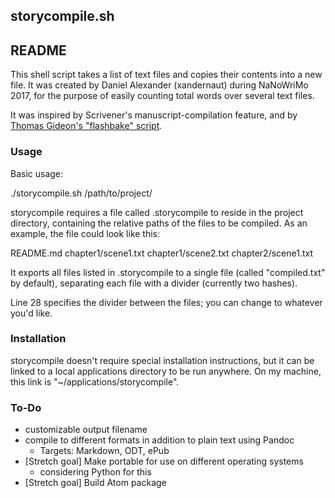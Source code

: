 ## storycompile.sh ##
## README ##

This shell script takes a list of text files and copies their contents into a new file. It was created by Daniel Alexander (xandernaut) during NaNoWriMo 2017, for the purpose of easily counting total words over several text files.

It was inspired by Scrivener's manuscript-compilation feature, and by [Thomas Gideon's "flashbake" script](https://github.com/commandline/flashbake).


### Usage ###
Basic usage:

  ./storycompile.sh /path/to/project/

storycompile requires a file called .storycompile to reside in the project directory, containing the relative paths of the files to be compiled. As an example, the file could look like this:

  README.md
  chapter1/scene1.txt
  chapter1/scene2.txt
  chapter2/scene1.txt

It exports all files listed in .storycompile to a single file (called "compiled.txt" by default), separating each file with a divider (currently two hashes).

Line 28 specifies the divider between the files; you can change to whatever you'd like.

### Installation ###
storycompile doesn't require special installation instructions, but it can be linked to a local applications directory to be run anywhere. On my machine, this link is "~/applications/storycompile".

### To-Do ###
  * customizable output filename
  * compile to different formats in addition to plain text using Pandoc
    * Targets: Markdown, ODT, ePub
  * [Stretch goal] Make portable for use on different operating systems
    * considering Python for this
  * [Stretch goal] Build Atom package
